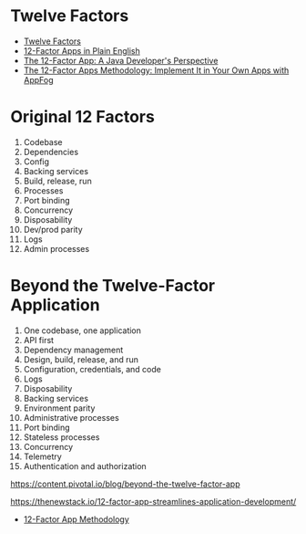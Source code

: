 # Twelve Factors
* [Twelve Factors](https://12factor.net/)
* [12-Factor Apps in Plain English]( http://www.clearlytech.com/2014/01/04/12-factor-apps-plain-english/)
* [The 12-Factor App: A Java Developer's Perspective](https://dzone.com/articles/the-12-factor-app-a-java-developers-perspective)
* [The 12-Factor Apps Methodology: Implement It in Your Own Apps with AppFog](https://www.sitepoint.com/12-factor-apps-methodology-implement-apps-appfog/)

# Original 12 Factors
1. Codebase
2. Dependencies
3. Config
4. Backing services
5. Build, release, run
6. Processes
7. Port binding
8. Concurrency
9. Disposability
10. Dev/prod parity
11. Logs
12. Admin processes


# Beyond the Twelve-Factor Application
1. One codebase, one application
2. API first
3. Dependency management
4. Design, build, release, and run
5. Configuration, credentials, and code
6. Logs
7. Disposability
8. Backing services
9. Environment parity
10. Administrative processes
11. Port binding
12. Stateless processes
13. Concurrency
14. Telemetry
15. Authentication and authorization

https://content.pivotal.io/blog/beyond-the-twelve-factor-app

https://thenewstack.io/12-factor-app-streamlines-application-development/

* [12-Factor App Methodology](https://www.joomlatools.com/developer/platform/12-factor-app/)
